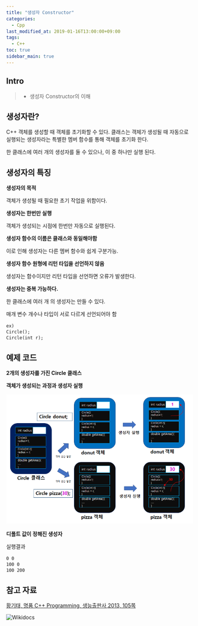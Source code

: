 ```yaml
---
title: "생성자 Constructor"
categories: 
  - Cpp
last_modified_at: 2019-01-16T13:00:00+09:00
tags: 
  - C++
toc: true
sidebar_main: true
---
```


## Intro

> - 생성자 Constructor의 이해

## 생성자란?

C++ 객체를 생성할 때 객체를 초기화할 수 있다. 클래스는 객체가 생성될 때 자동으로 실행되는 생성자라는 특별한 멤버 함수를 통해 객체를 초기화 한다.

한 클래스에 여러 개의 생성자를 둘 수 있으나, 이 중 하나만 실행 된다.


## 생성자의 특징

**생성자의 목적**

객체가 생성될 때 필요한 초기 작업을 위함이다.



**생성자는 한번만 실행**

객체가 생성되는 시점에 한번만 자동으로 실행된다.



**생성자 함수의 이름은 클래스와 동일해야함**

이로 인해 생성자는 다른 멤버 함수와 쉽게 구분가능.



**생성자 함수 원형에 리턴 타입을 선언하지 않음**

생성자는 함수이지만 리턴 타입을 선언하면 오류가 발생한다.



**생성자는 중복 가능하다.**

한 클래스에 여러 개 의 생성자는 만들 수 있다.

매개 변수 개수나 타입이 서로 다르게 선언되어야 함
```
ex) 
Circle();
Circle(int r);
```

## 예제 코드

**2개의 생성자를 가진 Circle 클래스**

<script src="https://gist.github.com/lesslate/2339921bcdbeeec359827663d7060b22.js"></script>


**객체가 생성되는 과정과 생성자 실행**

![1](https://github.com/lesslate/lesslate.github.io/blob/master/assets/img/cpp/constructor/1.png?raw=true)


**디폴트 값이 정해진 생성자**

<script src="https://gist.github.com/lesslate/95b580ffca8e16b82e906505fc6f48c0.js"></script>

실행결과

```
0 0
100 0
100 200
```


## 참고 자료

[황기태, 명품 C++ Programming, 생능출판사,2013, 105쪽](https://book.naver.com/bookdb/book_detail.nhn?bid=7275362)

![Wikidocs](https://wikidocs.net/17145)